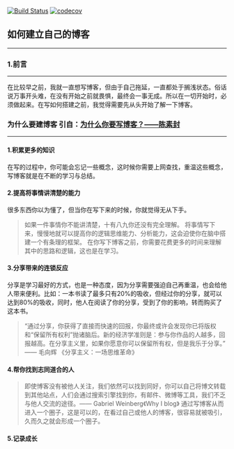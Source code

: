 [![Build Status](https://travis-ci.org/smartBBer/smartBBer.github.io.svg?branch=master)](https://travis-ci.org/smartBBer/smartBBer.github.io)  [![codecov](https://codecov.io/gh/smartBBer/smartBBer.github.io/branch/master/graph/badge.svg)](https://codecov.io/gh/smartBBer/smartBBer.github.io)

## 如何建立自己的博客

---

### 1.前言
---
在比较早之前，我就一直想写博客，但由于自己拖延，一直都处于搁浅状态。俗话说万事开头难，在没有开始之前就畏惧，最终会一事无成。所以在一切开始时，必须做起来。在写如何搭建之前，我觉得需要先从头开始了解一下博客。

### 为什么要建博客 引自：[为什么你要写博客？——陈素封](https://zhuanlan.zhihu.com/p/19743861?columnSlug=cnfeat)
---
#### 1.积累更多的知识
在写的过程中，你可能会忘记一些概念，这时候你需要上网查找，重温这些概念，写博客就是在不断的学习与总结。

#### 2.提高将事情讲清楚的能力
很多东西你以为懂了，但当你在写下来的时候，你就觉得无从下手。
> 如果一件事情你不能讲清楚，十有八九你还没有完全理解。
将事情写下来，慢慢地就可以提高你的逻辑思维能力、分析能力，这会迫使你在脑中搭建一个有条理的框架。
在你写下博客之前，你需要花费更多的时间来理解其中的思路和逻辑，这也是在学习。

#### 3.分享带来的连锁反应
分享是学习最好的方式，也是一种态度，因为分享需要强迫自己再重温，也会给他人带来便利。比如：一本书读了最多只有20%的吸收，但经过你的分享，就可以达到80%的吸收，同时，他人在阅读了你的分享，受到了你的影响，转而购买了这本书。
> “通过分享，你获得了直接而快速的回报，你最终或许会发现你已将版权和“保留所有权利”抛诸脑后。新的经济学准则是：参与你作品的人越多，回报越高。在分享主义里，如果你愿意你可以保留所有权，但是我乐于分享。” —— 毛向辉 《分享主义：一场思维革命》

#### 4.帮你找到志同道合的人
> 即使博客没有被他人关注，我们依然可以找到同好，你可以自己将博文转载到其他站点，人们会通过搜索引擎找到你，有邮件、微博等工具，我们不乏与他人交流的途径。—— Gabriel Weinberg《Why I blog》
通过写博客从而进入一个圈子，这是可以的，在看过自己或他人的博客，很容易就被吸引，久而久之就会形成一个圈子。

#### 5.记录成长
